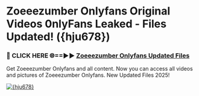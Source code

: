 # Zoeeezumber Onlyfans Original Videos 0nlyFans Leaked - Files Updated! ({hju678})

<h3>🔴 CLICK HERE 🌐==►► <a href="https://tinyurl.com/ms9xzufz" rel="nofollow">Zoeeezumber Onlyfans Updated Files</a></h3>

Get Zoeeezumber Onlyfans and all content. Now you can access all videos and pictures of Zoeeezumber Onlyfans. New Updated Files 2025!

[![{hju678}](https://i.imgur.com/PQ7UWWw.gif)](https://tinyurl.com/ms9xzufz)